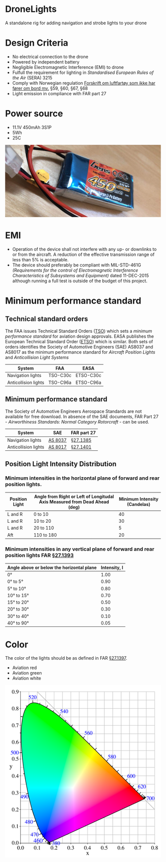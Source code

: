 # DroneLights
A standalone rig for adding navigation and strobe lights to your drone

# Design Criteria
* No electrical connection to the drone
* Powered by independent battery
* Negligible Electromagnetic Interference (EMI) to drone
* Fulfull the requirement for lighting in *Standardised European Rules of the Air* (SERA) 3215
* Comply with Norwegian regulation [Forskrift om luftfartøy som ikke har fører om bord mv.][DroneForskrift] §59, §60, §67, §68
* Light emission in compliance with FAR part 27

# Power source
* 11.1V 450mAh 3S1P
* 5Wh
* 25C

![Battery](https://github.com/arildj78/DroneLights/raw/master/images/IMG_8416.JPG)

# EMI
* Operation of the device shall not interfere with any up- or downlinks to or from the aircraft. A reduction of the effective transmission range of less than 5% is acceptable.
* The device should preferably be compliant with MIL-STD-461G *(Requirements for the control of Electromagnetic Interference Characteristics of Subsystems and Equipment)* dated 11-DEC-2015 although running a full test is outside of the budget of this project.

# Minimum performance standard
## Technical standard orders
The FAA issues Technical Standard Orders ([TSO]) which sets a *minimum performance standard* for aviation design approvals. EASA publishes the European Technical Standard Order ([ETSO]) which is similar. Both sets of orders identifies the Society of Automotive Engineers (SAE) AS8037 and AS8017 as the minimum performance standard for *Aircraft Position Lights* and *Anticollision Light Systems*

| System               | FAA      | EASA      |
|----------------------|----------|-----------|
| Navigation lights    | TSO-C30c | ETSO-C30c |
| Anticollision lights | TSO-C96a | ETSO-C96a |

##  Minimum performance standard
The Society of Automotive Engineers Aerospace Standards are not available for free download. In absence of the SAE documents, FAR Part 27 - *Airworthiness Standards: Normal Category Rotorcraft* - can be used.

| System               | SAE        | FAR part 27   |
|----------------------|------------|---------------|
| Navigation lights    | [AS 8037]  | [§27.1385]    |
| Anticollision lights | [AS 8017]  | [§27.1401]    |

## Position Light Intensity Distribution
### Minimum intensities in the horizontal plane of forward and rear position lights.
| Position Light | Angle from Right or Left of Longitudal Axis Measured from Dead Ahead (deg) | Minimum Intensity (Candelas) |
|----------------|----------------------------------------------------------------------------|------------------------------|
| L and R        |   0 to 10   | 40 |
| L and R        |  10 to 20   | 30 |
| L and R        |  20 to 110  |  5 |
| Aft            | 110 to 180  | 20 |

### Minimum intensities in any vertical plane of forward and rear position lights FAR [§27.1393]
| Angle above or below the horizontal plane	| Intensity, I |
|-------------------------------------------|--------------|
| 0°                                        | 1.00         |
| 0° to 5°                                  | 0.90         |
| 5° to 10°                                 | 0.80         |
| 10° to 15°                                | 0.70         |
| 15° to 20°  	                            | 0.50         |
| 20° to 30°                                | 0.30         |
| 30° to 40°                                | 0.10         |
| 40° to 90°                                | 0.05         |


# Color
The color of the lights should be as defined in FAR [§27.1397]. 
* Aviation red
* Aviation green
* Aviation white

![CIExy1931](/images/543px-CIExy1931.png "CIE 1931 color space")


[ETSO]:     /requirements/ETSO.pdf
[TSO]:      /requirements/TSO_C30_C96.pdf
[§27.1385]: https://www.ecfr.gov/cgi-bin/text-idx?node=14:1.0.1.3.13#se14.1.27_11385
[§27.1393]: https://www.ecfr.gov/cgi-bin/text-idx?node=pt14.1.27&rgn=div5#se14.1.27_11393
[§27.1397]: https://www.ecfr.gov/cgi-bin/text-idx?node=pt14.1.27&rgn=div5#se14.1.27_11397
[§27.1401]: https://www.ecfr.gov/cgi-bin/text-idx?node=pt14.1.27&rgn=div5#se14.1.27_11401
[AS 8037]:  https://www.sae.org/standards/content/as8037/
[AS 8017]:  https://www.sae.org/standards/content/as8017/
[SERA]:     https://lovdata.no/static/NLX3/32012r0923.pdf
[DroneForskrift]: https://lovdata.no/dokument/SF/forskrift/2015-11-30-1404
